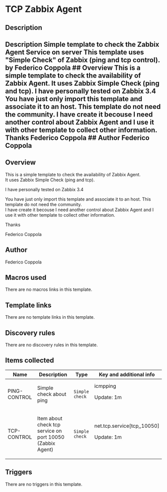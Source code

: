 # TCP Zabbix Agent

## Description

## Description Simple template to check the Zabbix Agent Service on server This template uses "Simple Check" of Zabbix (ping and tcp control). by Federico Coppola ## Overview This is a simple template to check the availability of Zabbix Agent. It uses Zabbix Simple Check (ping and tcp). I have personally tested on Zabbix 3.4 You have just only import this template and associate it to an host. This template do not need the community. I have create it becouse I need another control about Zabbix Agent and I use it with other template to collect other information. Thanks Federico Coppola ## Author Federico Coppola 

## Overview

This is a simple template to check the availability of Zabbix Agent.  
It uses Zabbix Simple Check (ping and tcp).


I have personally tested on Zabbix 3.4


You have just only import this template and associate it to an host. This template do not need the community.  
I have create it becouse I need another control about Zabbix Agent and I use it with other template to collect other information.


Thanks


Federico Coppola



## Author

Federico Coppola

## Macros used

There are no macros links in this template.

## Template links

There are no template links in this template.

## Discovery rules

There are no discovery rules in this template.

## Items collected

|Name|Description|Type|Key and additional info|
|----|-----------|----|----|
|PING-CONTROL|<p>Simple check about ping</p>|`Simple check`|icmpping<p>Update: 1m</p>|
|TCP-CONTROL|<p>Item about check tcp service on port 10050 (Zabbix Agent)</p>|`Simple check`|net.tcp.service[tcp,,10050]<p>Update: 1m</p>|
## Triggers

There are no triggers in this template.

